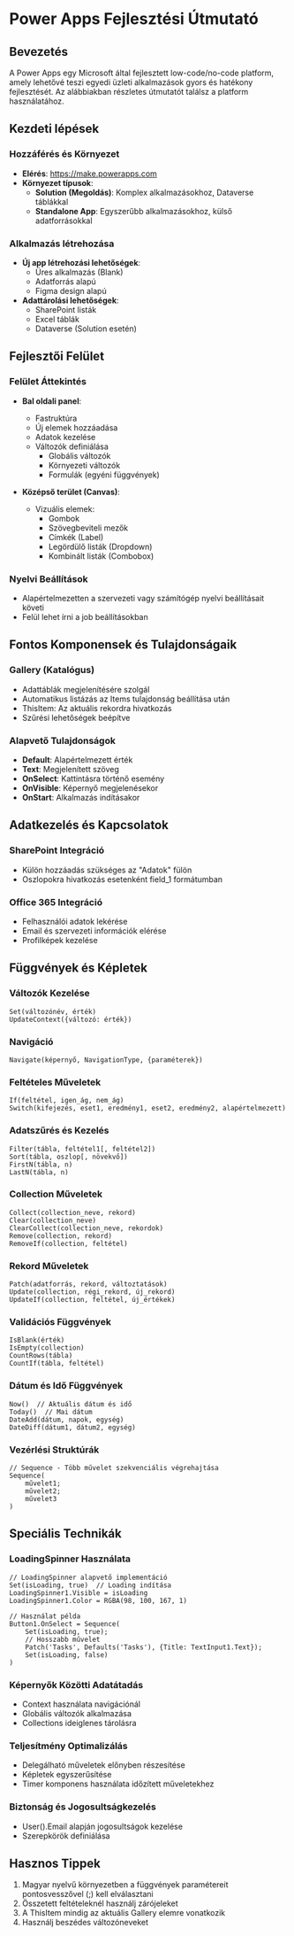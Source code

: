 # Power Apps Fejlesztési Útmutató

## Bevezetés
A Power Apps egy Microsoft által fejlesztett low-code/no-code platform, amely lehetővé teszi egyedi üzleti alkalmazások gyors és hatékony fejlesztését. Az alábbiakban részletes útmutatót találsz a platform használatához.

## Kezdeti lépések

### Hozzáférés és Környezet
- **Elérés**: https://make.powerapps.com
- **Környezet típusok**:
  - **Solution (Megoldás)**: Komplex alkalmazásokhoz, Dataverse táblákkal
  - **Standalone App**: Egyszerűbb alkalmazásokhoz, külső adatforrásokkal

### Alkalmazás létrehozása
- **Új app létrehozási lehetőségek**:
  - Üres alkalmazás (Blank)
  - Adatforrás alapú
  - Figma design alapú
- **Adattárolási lehetőségek**:
  - SharePoint listák
  - Excel táblák
  - Dataverse (Solution esetén)

## Fejlesztői Felület

### Felület Áttekintés
- **Bal oldali panel**: 
  - Fastruktúra
  - Új elemek hozzáadása
  - Adatok kezelése
  - Változók definiálása
    - Globális változók
    - Környezeti változók
    - Formulák (egyéni függvények)

- **Középső terület (Canvas)**:
  - Vizuális elemek:
    - Gombok
    - Szövegbeviteli mezők
    - Címkék (Label)
    - Legördülő listák (Dropdown)
    - Kombinált listák (Combobox)

### Nyelvi Beállítások
- Alapértelmezetten a szervezeti vagy számítógép nyelvi beállításait követi
- Felül lehet írni a job beállításokban

## Fontos Komponensek és Tulajdonságaik

### Gallery (Katalógus)
- Adattáblák megjelenítésére szolgál
- Automatikus listázás az Items tulajdonság beállítása után
- ThisItem: Az aktuális rekordra hivatkozás
- Szűrési lehetőségek beépítve

### Alapvető Tulajdonságok
- **Default**: Alapértelmezett érték
- **Text**: Megjelenített szöveg
- **OnSelect**: Kattintásra történő esemény
- **OnVisible**: Képernyő megjelenésekor
- **OnStart**: Alkalmazás indításakor

## Adatkezelés és Kapcsolatok

### SharePoint Integráció
- Külön hozzáadás szükséges az "Adatok" fülön
- Oszlopokra hivatkozás esetenként field_1 formátumban

### Office 365 Integráció
- Felhasználói adatok lekérése
- Email és szervezeti információk elérése
- Profilképek kezelése

## Függvények és Képletek

### Változók Kezelése
```
Set(változónév, érték)
UpdateContext({változó: érték})
```

### Navigáció
```
Navigate(képernyő, NavigationType, {paraméterek})
```

### Feltételes Műveletek
```
If(feltétel, igen_ág, nem_ág)
Switch(kifejezés, eset1, eredmény1, eset2, eredmény2, alapértelmezett)
```

### Adatszűrés és Kezelés
```
Filter(tábla, feltétel1[, feltétel2])
Sort(tábla, oszlop[, növekvő])
FirstN(tábla, n)
LastN(tábla, n)
```

### Collection Műveletek
```
Collect(collection_neve, rekord)
Clear(collection_neve)
ClearCollect(collection_neve, rekordok)
Remove(collection, rekord)
RemoveIf(collection, feltétel)
```

### Rekord Műveletek
```
Patch(adatforrás, rekord, változtatások)
Update(collection, régi_rekord, új_rekord)
UpdateIf(collection, feltétel, új_értékek)
```

### Validációs Függvények
```
IsBlank(érték)
IsEmpty(collection)
CountRows(tábla)
CountIf(tábla, feltétel)
```

### Dátum és Idő Függvények
```
Now()  // Aktuális dátum és idő
Today()  // Mai dátum
DateAdd(dátum, napok, egység)
DateDiff(dátum1, dátum2, egység)
```

### Vezérlési Struktúrák
```
// Sequence - Több művelet szekvenciális végrehajtása
Sequence(
    művelet1;
    művelet2;
    művelet3
)
```

## Speciális Technikák

### LoadingSpinner Használata
```
// LoadingSpinner alapvető implementáció
Set(isLoading, true)  // Loading indítása
LoadingSpinner1.Visible = isLoading
LoadingSpinner1.Color = RGBA(98, 100, 167, 1)

// Használat példa
Button1.OnSelect = Sequence(
    Set(isLoading, true);
    // Hosszabb művelet
    Patch('Tasks', Defaults('Tasks'), {Title: TextInput1.Text});
    Set(isLoading, false)
)
```

### Képernyők Közötti Adatátadás
- Context használata navigációnál
- Globális változók alkalmazása
- Collections ideiglenes tárolásra

### Teljesítmény Optimalizálás
- Delegálható műveletek előnyben részesítése
- Képletek egyszerűsítése
- Timer komponens használata időzített műveletekhez

### Biztonság és Jogosultságkezelés
- User().Email alapján jogosultságok kezelése
- Szerepkörök definiálása

## Hasznos Tippek
1. Magyar nyelvű környezetben a függvények paramétereit pontosvesszővel (;) kell elválasztani
2. Összetett feltételeknél használj zárójeleket
3. A ThisItem mindig az aktuális Gallery elemre vonatkozik
4. Használj beszédes változóneveket
